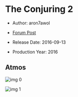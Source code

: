 # The Conjuring 2

* Author: aron7awol

* [Forum Post](https://www.avsforum.com/threads/bass-eq-for-filtered-movies.2995212/post-58255506)

* Release Date: 2016-09-13
* Production Year: 2016

## Atmos

![img 0](https://i.imgur.com/lxIjGIe.jpg)

![img 1](https://i.imgur.com/0oBebRy.jpg)

